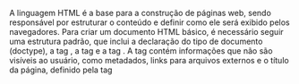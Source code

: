 A linguagem HTML é a base para a construção de páginas web, sendo responsável por estruturar o conteúdo e definir como ele será exibido pelos navegadores. Para criar um documento HTML básico, é necessário seguir uma estrutura padrão, que inclui a declaração do tipo de documento (doctype), a tag <html>, a tag <head> e a tag <body>. A tag <head> contém informações que não são visíveis ao usuário, como metadados, links para arquivos externos e o título da página, definido pela tag <title>. Já a tag <body> abriga todo o conteúdo visível da página, como textos, imagens, links e outros elementos.
Dentro do body, utilizamos tags para definir diferentes tipos de conteúdo. As tags de título, representadas por <h1> a <h6>, estabelecem uma hierarquia visual, sendo <h1> o título principal e <h6> o título de menor importância. A tag <p> define um parágrafo de texto, enquanto a tag <a> cria um link para outra página ou recurso. A tag <img> insere uma imagem, e a tag <br> insere uma quebra de linha.
Para formatar o texto, podemos usar tags como <strong> para negrito, <em> para itálico e <u> para sublinhado. Além disso, podemos usar a tag <style> dentro do <head> para adicionar estilos CSS diretamente no documento HTML. O CSS permite definir cores, fontes, espaçamentos e outros aspectos visuais da página.
Os elementos HTML podem ter atributos, que fornecem informações adicionais sobre o elemento. Por exemplo, a tag <a> possui o atributo href, que define o endereço para onde o link aponta, e o atributo target, que define como o link será aberto (na mesma janela ou em uma nova aba). A tag <img> possui o atributo src, que define o caminho para a imagem, e o atributo alt, que define um texto alternativo para a imagem, importante para acessibilidade.
A responsividade, ou seja, a capacidade da página se ajustar a diferentes tamanhos de tela, é fundamental no desenvolvimento web moderno. Para garantir a responsividade, utilizamos a tag <meta> com o atributo name="viewport" dentro do <head>. Essa tag define como a página será exibida em diferentes dispositivos, como desktops, tablets e smartphones.
Ferramentas como o Visual Studio Code (VS Code) facilitam o desenvolvimento web, fornecendo recursos como destaque de sintaxe, autocompletar e visualização em tempo real do código. O VS Code também oferece extensões que podem auxiliar na escrita de código HTML, CSS e JavaScript, tornando o processo de desenvolvimento mais eficiente.
Dominar os conceitos básicos de HTML, incluindo a estrutura do documento, o uso de tags e atributos, a formatação de texto, a criação de links e a adição de estilos CSS, é essencial para qualquer pessoa que deseje ingressar no mundo do desenvolvimento web. Com prática e dedicação, é possível criar páginas web funcionais, visualmente atraentes e responsivas, proporcionando uma boa experiência para os usuários.